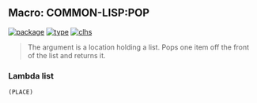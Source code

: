 ## Macro: COMMON-LISP:POP
[![package](https://img.shields.io/badge/Package-COMMON--LISP-5f9ea0.svg?style=social&colorA=999999)](../) [![type](https://img.shields.io/badge/Type-Macro-5f9ea0.svg?style=social&colorA=999999)](../#macro) [![clhs](https://img.shields.io/badge/CLHS-POP-5f9ea0.svg?style=social&colorA=999999)](http://www.lispworks.com/documentation/HyperSpec/Body/m_pop.htm) 

> The argument is a location holding a list. Pops one item off the front
> of the list and returns it.

### Lambda list
```
(PLACE)
```
